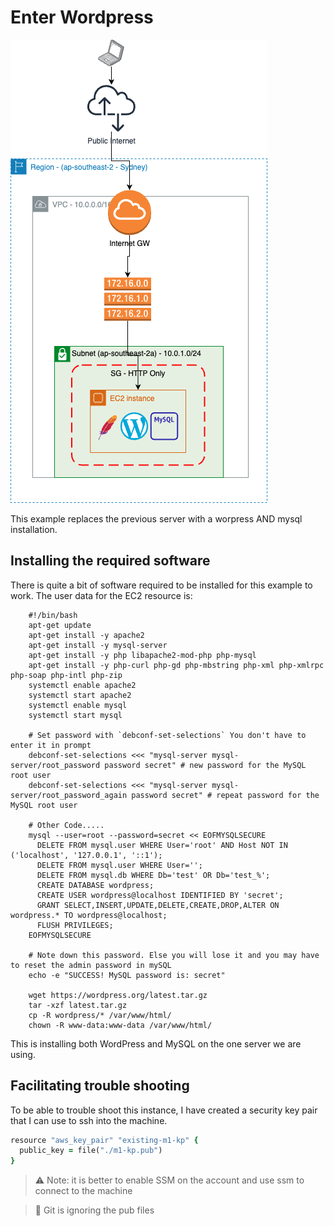 # Enter Wordpress

![Alt text](arch.png)

This example replaces the previous server with a worpress AND mysql installation.

## Installing the required software
There is quite a bit of software required to be installed for this example to work. The user data for the EC2 resource is:

```shell
    #!/bin/bash
    apt-get update
    apt-get install -y apache2
    apt-get install -y mysql-server
    apt-get install -y php libapache2-mod-php php-mysql
    apt-get install -y php-curl php-gd php-mbstring php-xml php-xmlrpc php-soap php-intl php-zip
    systemctl enable apache2
    systemctl start apache2
    systemctl enable mysql
    systemctl start mysql

    # Set password with `debconf-set-selections` You don't have to enter it in prompt
    debconf-set-selections <<< "mysql-server mysql-server/root_password password secret" # new password for the MySQL root user
    debconf-set-selections <<< "mysql-server mysql-server/root_password_again password secret" # repeat password for the MySQL root user

    # Other Code.....
    mysql --user=root --password=secret << EOFMYSQLSECURE
      DELETE FROM mysql.user WHERE User='root' AND Host NOT IN ('localhost', '127.0.0.1', '::1');
      DELETE FROM mysql.user WHERE User='';
      DELETE FROM mysql.db WHERE Db='test' OR Db='test_%';
      CREATE DATABASE wordpress;
      CREATE USER wordpress@localhost IDENTIFIED BY 'secret';
      GRANT SELECT,INSERT,UPDATE,DELETE,CREATE,DROP,ALTER ON wordpress.* TO wordpress@localhost;
      FLUSH PRIVILEGES;
    EOFMYSQLSECURE

    # Note down this password. Else you will lose it and you may have to reset the admin password in mySQL
    echo -e "SUCCESS! MySQL password is: secret"

    wget https://wordpress.org/latest.tar.gz
    tar -xzf latest.tar.gz
    cp -R wordpress/* /var/www/html/
    chown -R www-data:www-data /var/www/html/
```

This is installing both WordPress and MySQL on the one server we are using.

## Facilitating trouble shooting
To be able to trouble shoot this instance, I have created a security key pair that I can use to ssh into the machine.

```ruby
resource "aws_key_pair" "existing-m1-kp" {
  public_key = file("./m1-kp.pub")
}
```
> ⚠️ Note: it is better to enable SSM on the account and use ssm to connect to the machine

>🙈 Git is ignoring the pub files 